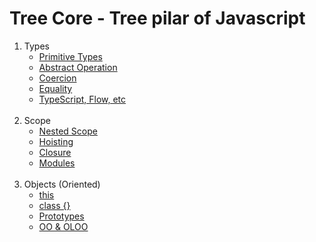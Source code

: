 # Tree Core - Tree pilar of Javascript

1. Types
   - [Primitive Types](./1.js)
   - [Abstract Operation](./2.js)
   - [Coercion](./3.js)
   - [Equality](./4.js)
   - [TypeScript, Flow, etc](./5.js)
</br></br>
2. Scope
   - [Nested Scope](./6.js)
   - [Hoisting](./7.js)
   - [Closure](./8.js)
   - [Modules](./9.js)
</br></br>
3. Objects (Oriented)
   - [this](./10.js)
   - [class {}](./11.js)
   - [Prototypes](./12.js)
   - [OO & OLOO](./13.js)
